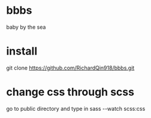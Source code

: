 # bbbs
baby by the sea

# install 
git clone https://github.com/RichardQin918/bbbs.git

# change css through scss
go to public directory and type in 
sass --watch scss:css

